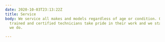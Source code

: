 ```yaml
---
date: 2020-10-03T23:13:22Z
title: Service
body: We service all makes and models regardless of age or condition. Our factory
  trained and certified technicians take pride in their work and we stand behind what
  we do.

---
```

